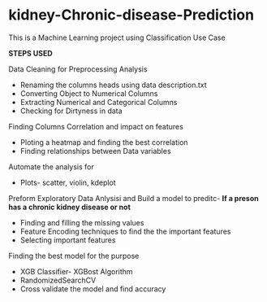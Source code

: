 # kidney-Chronic-disease-Prediction
This is a Machine Learning project using Classification Use Case


**STEPS USED**

Data Cleaning for Preprocessing Analysis
  -   Renaming the columns heads using data description.txt
  -   Converting Object to Numerical Columns
  -   Extracting Numerical and Categorical Columns
  -   Checking for Dirtyness in data
  
  Finding Columns Correlation and impact on features
  -   Ploting a heatmap and finding the best correlation
  -   Finding relationships between Data variables
  
  Automate the analysis for
  -   Plots- scatter, violin, kdeplot

Preform Exploratory Data Anlysisi and Build a model to preditc- **If a preson has a chronic kidney disease or not**
  -   Finding and filling the missing values
  -   Feature Encoding techniques to find the the important features
  -   Selecting important features
  
  Finding the best model for the purpose
  -   XGB Classifier- XGBost Algorithm
  -   RandomizedSearchCV
  -   Cross validate the model and find accuracy
